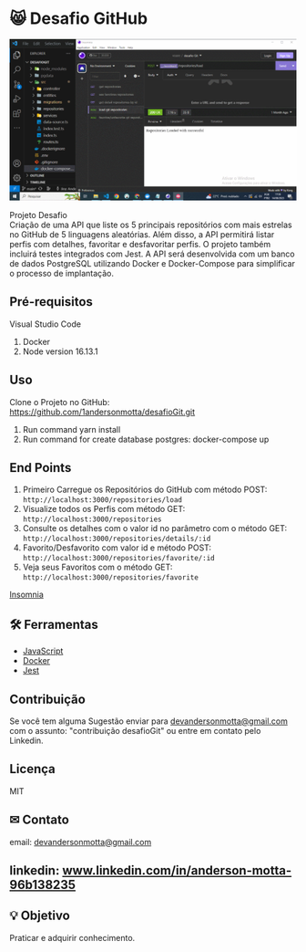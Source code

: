 # 😸 Desafio GitHub

![Se necessário atualize a página para carregamento do GIF](desafioGit.gif)

Projeto Desafio  
Criação de uma API que liste os 5 principais repositórios com mais estrelas no GitHub de 5 linguagens aleatórias. Além disso, a API permitirá listar perfis com detalhes, favoritar e desfavoritar perfis. O projeto também incluirá testes integrados com Jest. A API será desenvolvida com um banco de dados PostgreSQL utilizando Docker e Docker-Compose para simplificar o processo de implantação.

## Pré-requisitos

Visual Studio Code
1. Docker
2. Node version 16.13.1


## Uso
Clone o Projeto no GitHub:
https://github.com/1andersonmotta/desafioGit.git 
1. Run command yarn install
2. Run command for create database postgres: docker-compose up 


## End Points

1. Primeiro Carregue os Repositórios do GitHub com método POST:  `http://localhost:3000/repositories/load`
2. Visualize todos os Perfis com método GET:  `http://localhost:3000/repositories`
3. Consulte os detalhes com o valor id no parâmetro com o método GET: `http://localhost:3000/repositories/details/:id`
4. Favorito/Desfavorito com valor id e método POST: `http://localhost:3000/repositories/favorite/:id`
5. Veja seus Favoritos com o método GET: `http://localhost:3000/repositories/favorite`

[Insomnia](https://insomnia.rest/download)

## 🛠 Ferramentas

- [JavaScript](https://developer.mozilla.org/pt-BR/docs/Web/JavaScript)
- [Docker](https://www.docker.com/)
- [Jest](https://jestjs.io/pt-BR/)

## Contribuição

Se você tem alguma Sugestão enviar para devandersonmotta@gmail.com com o assunto: "contribuição desafioGit" ou entre em contato pelo Linkedin.

## Licença

MIT

## ✉ Contato

email: devandersonmotta@gmail.com

linkedin: www.linkedin.com/in/anderson-motta-96b138235
---

## 💡 Objetivo

Praticar e adquirir conhecimento. 





